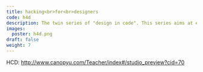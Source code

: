 ```yaml
---
title: hacking<br>for<br>designers
code: h4d
description: The twin series of "design in code". This series aims at eliminating intimidating technical jargon. Just like design operates at a special area in your cognitive world, so does engineering or coding.
images:
  poster: h4d.png
draft: false
weight: 7
---
```


HCD: http://www.canopyu.com/Teacher/index#/studio_preview?cid=70